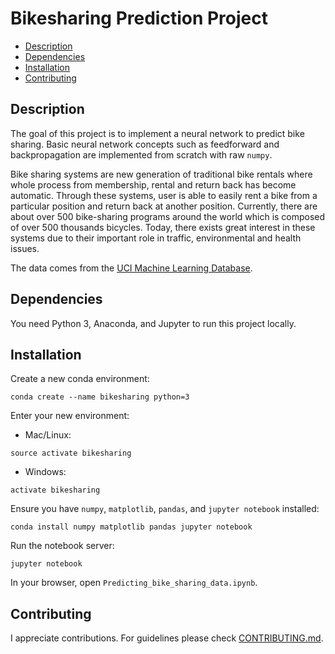 # Bikesharing Prediction Project

* [Description](#description)
* [Dependencies](#dependencies)
* [Installation](#installation)
* [Contributing](#contributing)

## Description

The goal of this project is to implement a neural network to predict bike sharing. Basic neural network concepts such as feedforward and backpropagation are implemented from scratch with raw `numpy`.

Bike sharing systems are new generation of traditional bike rentals where whole process from membership, rental and return back has become automatic. Through these systems, user is able to easily rent a bike from a particular position and return back at another position. Currently, there are about over 500 bike-sharing programs around the world which is composed of over 500 thousands bicycles. Today, there exists great interest in these systems due to their important role in traffic, environmental and health issues.

The data comes from the [UCI Machine Learning Database](https://archive.ics.uci.edu/ml/datasets/Bike+Sharing+Dataset).

## Dependencies

You need Python 3, Anaconda, and Jupyter to run this project locally.

## Installation

Create a new conda environment:

```shell
conda create --name bikesharing python=3
```

Enter your new environment:

* Mac/Linux:

```shell
source activate bikesharing
```

* Windows:

```shell
activate bikesharing
```

Ensure you have `numpy`, `matplotlib`, `pandas`, and `jupyter notebook` installed:

```shell
conda install numpy matplotlib pandas jupyter notebook
```

Run the notebook server:

```shell
jupyter notebook
```

In your browser, open `Predicting_bike_sharing_data.ipynb`.

## Contributing

I appreciate contributions. For guidelines please check [CONTRIBUTING.md](CONTRIBUTING.md).
